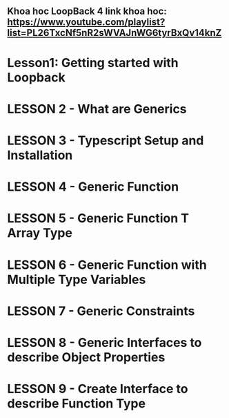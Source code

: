 ## Khoa hoc LoopBack 4 link khoa hoc: https://www.youtube.com/playlist?list=PL26TxcNf5nR2sWVAJnWG6tyrBxQv14knZ

# Lesson1: Getting started with Loopback

# LESSON 2 - What are Generics

# LESSON 3 - Typescript Setup and Installation

# LESSON 4 - Generic Function

# LESSON 5 - Generic Function T Array Type

# LESSON 6 - Generic Function with Multiple Type Variables

# LESSON 7 - Generic Constraints

# LESSON 8 - Generic Interfaces to describe Object Properties

# LESSON 9 - Create Interface to describe Function Type
